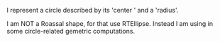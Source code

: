 I represent a circle described by its 'center ' and a 'radius'.

I am NOT a Roassal shape, for that use RTEllipse. Instead I am using in some circle-related gemetric computations.
